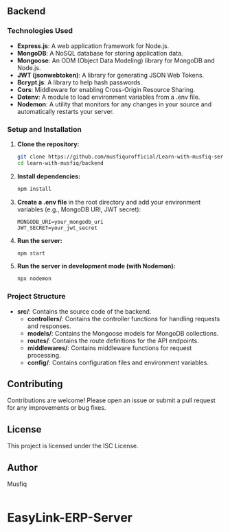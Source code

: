 ## Backend

### Technologies Used

- **Express.js**: A web application framework for Node.js.
- **MongoDB**: A NoSQL database for storing application data.
- **Mongoose**: An ODM (Object Data Modeling) library for MongoDB and Node.js.
- **JWT (jsonwebtoken)**: A library for generating JSON Web Tokens.
- **Bcrypt.js**: A library to help hash passwords.
- **Cors**: Middleware for enabling Cross-Origin Resource Sharing.
- **Dotenv**: A module to load environment variables from a .env file.
- **Nodemon**: A utility that monitors for any changes in your source and automatically restarts your server.

### Setup and Installation

1. **Clone the repository:**

   ```bash
   git clone https://github.com/musfiqurofficial/Learn-with-musfiq-server.git
   cd learn-with-musfiq/backend
   ```

2. **Install dependencies:**

   ```bash
   npm install
   ```

3. **Create a .env file** in the root directory and add your environment variables (e.g., MongoDB URI, JWT secret):

   ```env
   MONGODB_URI=your_mongodb_uri
   JWT_SECRET=your_jwt_secret
   ```

4. **Run the server:**

   ```bash
   npm start
   ```

5. **Run the server in development mode (with Nodemon):**
   ```bash
   npx nodemon
   ```

### Project Structure

- **src/**: Contains the source code of the backend.
  - **controllers/**: Contains the controller functions for handling requests and responses.
  - **models/**: Contains the Mongoose models for MongoDB collections.
  - **routes/**: Contains the route definitions for the API endpoints.
  - **middlewares/**: Contains middleware functions for request processing.
  - **config/**: Contains configuration files and environment variables.

## Contributing

Contributions are welcome! Please open an issue or submit a pull request for any improvements or bug fixes.

## License

This project is licensed under the ISC License.

## Author

Musfiq

```▋

```
# EasyLink-ERP-Server

